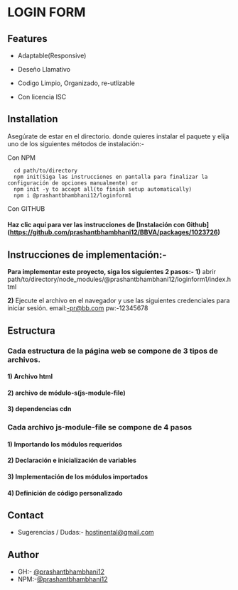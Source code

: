 
# LOGIN FORM




## Features

- Adaptable(Responsive)

- Deseño Llamativo

- Codigo Limpio, Organizado, re-utlizable

- Con licencia ISC

  
## Installation

Asegúrate de estar en el directorio.
donde quieres instalar el paquete
y elija uno de los siguientes métodos de instalación:-
 
Con NPM
```NPM
  cd path/to/directory
  npm init(Siga las instrucciones en pantalla para finalizar la configuración de opciones manualmente) or 
  npm init -y to accept all(to finish setup automatically)
  npm i @prashantbhambhani12/loginform1
```

Con GITHUB
#### Haz clic aquí para ver las instrucciones de [Instalación con Github] (https://github.com/prashantbhambhani12/BBVA/packages/1023726)


## Instrucciones de implementación:-

**Para implementar este proyecto, siga los siguientes 2 pasos:-**
**1)** abrir path/to/directory/node_modules/@prashantbhambhani12/loginform1/index.html

**2)** Ejecute el archivo en el navegador y use las siguientes credenciales para iniciar sesión.
email:-pr@bb.com
pw:-12345678

  
## Estructura

### Cada estructura de la página web se compone de 3 tipos de archivos.
#### 1) Archivo html
#### 2) archivo de módulo-s(js-module-file)
#### 3) dependencias cdn

### Cada archivo js-module-file se compone de 4 pasos
#### 1) Importando los módulos requeridos
#### 2) Declaración e inicialización de variables
#### 3) Implementación de los módulos importados
#### 4) Definición de código personalizado


## Contact
 - Sugerencias / Dudas:- hostinental@gmail.com
## Author

- GH:- [@prashantbhambhani12](https://www.github.com/prashantbhambhani12)
- NPM:-[@prashantbhambhani12](https://www.npmjs.com/~prashantbhambhani12)
